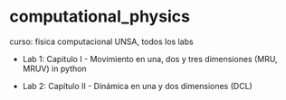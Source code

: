 # computational_physics

curso: fisica computacional UNSA, todos los labs

- Lab 1: Capitulo I - Movimiento en una, dos y tres dimensiones (MRU, MRUV) in python

- Lab 2: Capítulo II - Dinámica en una y dos dimensiones (DCL)